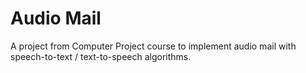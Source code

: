 # Audio Mail
A project from Computer Project course to implement audio mail with speech-to-text / text-to-speech algorithms.
